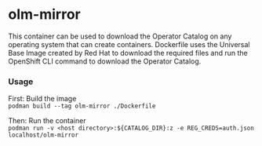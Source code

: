 # olm-mirror
This container can be used to download the Operator Catalog on any operating system that can create containers. Dockerfile uses the Universal Base Image created by Red Hat to download the required files and run the OpenShift CLI command to download the Operator Catalog.

### Usage
First: Build the image  
`podman build --tag olm-mirror ./Dockerfile`

Then: Run the container  
`podman run
 -v <host directory>:${CATALOG_DIR}:z
 -e REG_CREDS=auth.json
 localhost/olm-mirror`
 
 
